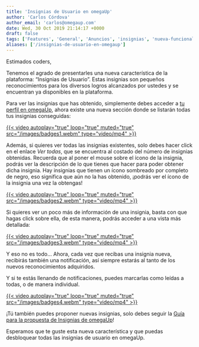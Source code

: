 ```yaml
---
title: 'Insignias de Usuario en omegaUp'
author: 'Carlos Córdova'
author_email: 'carlos@omegaup.com'
date: Wed, 30 Oct 2019 21:14:17 +0000
draft: false
tags: ['Features', 'General', 'Anuncios', 'insignias', 'nueva-funcionalidad']
aliases: ['/insignias-de-usuario-en-omegaup']
---
```


Estimados coders,

Tenemos el agrado de presentarles una nueva característica de la plataforma: “Insignias de Usuario”. Estas insignias son pequeños reconocimientos para los diversos logros alcanzados por ustedes y se encuentran ya disponibles en la plataforma.

Para ver las insignias que has obtenido, simplemente debes acceder a [tu perfil en omegaUp](https://omegaup.com/profile), ahora existe una nueva sección donde se listarán todas tus insignias conseguidas:

[{{< video autoplay="true" loop="true" muted="true" src="/images/badges1.webm" type="video/mp4" >}}](/images/badges1.webm)

Además, si quieres ver todas las insignias existentes, solo debes hacer click en el enlace _Ver todas_, que se encuentra al costado del número de insignias obtenidas. Recuerda que al poner el mouse sobre el ícono de la insignia, podrás ver la descripción de lo que tienes que hacer para poder obtener dicha insignia. Hay insignias que tienen un ícono sombreado por completo de negro, eso significa que aún no la has obtenido, ¡podrás ver el ícono de la insignia una vez la obtengas!

[{{< video autoplay="true" loop="true" muted="true" src="/images/badges2.webm" type="video/mp4" >}}](/images/badges2.webm)

Si quieres ver un poco más de información de una insignia, basta con que hagas click sobre ella, de esta manera, podrás acceder a una vista más detallada:

[{{< video autoplay="true" loop="true" muted="true" src="/images/badges3.webm" type="video/mp4" >}}](/images/badges3.webm)

Y eso no es todo… Ahora, cada vez que recibas una insignia nueva, recibirás también una notificación, así siempre estarás al tanto de los nuevos reconocimientos adquiridos.

Y si te estás llenando de notificaciones, puedes marcarlas como leídas a todas, o de manera individual.

[{{< video autoplay="true" loop="true" muted="true" src="/images/badges4.webm" type="video/mp4" >}}](/images/badges4.webm)

¡Tú también puedes proponer nuevas insignias, solo debes seguir la [Guía para la propuesta de Insignias de omegaUp](https://blog.omegaup.com/guia-para-la-propuesta-de-insignias-en-omegaup/)!

Esperamos que te guste esta nueva característica y que puedas desbloquear todas las insignias de usuario en omegaUp.